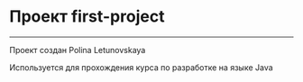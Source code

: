 # Проект first-project
---
Проект создан Polina Letunovskaya

Используется для прохождения курса по разработке на языке Java